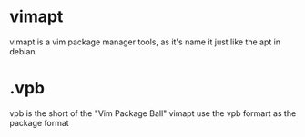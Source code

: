 # vimapt #
vimapt is a vim package manager tools, as it's name it just like the apt in debian
# .vpb #
vpb is the short of the "Vim Package Ball"
vimapt use the vpb formart as the package format

